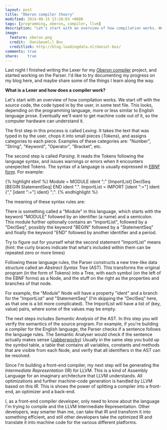 ```yaml
---
layout: post
title: "Oberon compiler theory"
modified: 2014-08-15 13:28:03 +0800
tags: [programming, oberon, compiler, llvm]
description: "Let's start with an overview of how compilation works. We start off with the source code, the code typed in by the user, in some text file. This looks, depending on the programming language, more or less similar to English language prose. Eventually we'll want to get machine code out of it, so the computer hardware can understand it."
image:
  feature: oberon.png
  credit:  Dani&euml;l Bos
  creditlink: http://blog.loadingdata.nl/daniel-bos/
comments: true
share:    true
---
```

Last night I finished writing the Lexer for my <a href="/tags/#oberon" target="_BLANK">Oberon compiler</a> project, and started working on the Parser. I'd
like to try documenting my progress on my blog here, and maybe share some of the things I learn along the way.

**What is a Lexer and how does a compiler work?**

Let's start with an overview of how compilation works. We start off with the source code, the code typed in by the user, in some text file. This looks,
depending on the programming language, more or less similar to English language prose. Eventually we'll want to get machine code out of it, so the
computer hardware can understand it.

The first step in this process is called *Lexing*. It takes the text that was typed in by the user, chops it into small pieces (*Tokens*), and assigns categories to
each piece. Examples of these categories are: "Number", "String", "Keyword", "Operator", "Bracket", etc.

The second step is called *Parsing*. It reads the Tokens following the language syntax, and issues warnings or errors when it encounters unexpected Tokens. The
syntax of a language is usually expressed in <a href="http://www.wikiwand.com/en/Extended_Backus%E2%80%93Naur_form" target="_BLANK">EBNF form</a>. For example:

{% highlight ebnf %}
Module     = MODULE ident ";" [ImportList] DeclSeq [BEGIN StatementSeq] END ident ".".
ImportList = IMPORT [ident ":="] ident {"," [ident ":="] ident} ";".
{% endhighlight %}

The meaning of these syntax rules are:

There is something called a "Module" in this language, which starts with the keyword "MODULE" followed by an identifier (a name) and a semicolon. This module
further optionally contains an "ImportList", followed by a "DeclSeq", possibly the keyword "BEGIN" followed by a "StatementSeq" and finally the keyword "END"
followed by another identifier and a period.

Try to figure out for yourself what the second statement "ImportList" means (hint: the curly braces indicate that what's included within them can be repeated
zero or more times)

Following these language rules, the Parser constructs a new tree-like data structure called an *Abstract Syntax Tree* (AST). This transforms the original program
(in the form of Tokens) into a Tree, with each symbol (on the left of the EBNF forms) as a Node, and the stuff on the right as the properties and branches of
that node.

For example, the "Module" Node will have a property "ident" and a branch for the "ImportList" and "StatementSeq" (I'm skipping the "DeclSeq" here, as that
one is a bit more complicated). The ImportList will have a list of (key, value) pairs, where some of the values may be empty.

The next steps includes *Semantic Analysis* of the AST. In this step you will verify the semantics of the source program. For example, if you're building a
compiler for the English language, the Parser checks if a sentence follows the language rules. The Semantic Analyser would check if the sentence actually
makes sense (<a href="http://www.wikiwand.com/en/Jabberwocky" target="_BLANK">Jabberwocky</a>) Usually in the same step you build up the symbol table, a
table that contains all variables, constants and methods that are visible from each Node, and verify that all identifiers in the AST can be resolved.

Since I'm building a front-end compiler, my next step will be generating the *Intermediate Representation* (IR) for LLVM. This is a kind of Assembly Language
for an imaginary architecture that LLVM understands. All optimizations and further machine-code generation is handled by LLVM based on this *IR*. This is shows
the power of splitting a compiler into a front-end, an optimizer and a back-end.

I, as a front-end compiler developer, only need to know about the language I'm trying to compile and the LLVM Intermediate Representation. Other developers,
way smarter than me, can take that IR and transform it into something efficient, and still other developers take the optimized IR and translate it into
machine code for the various different platforms.